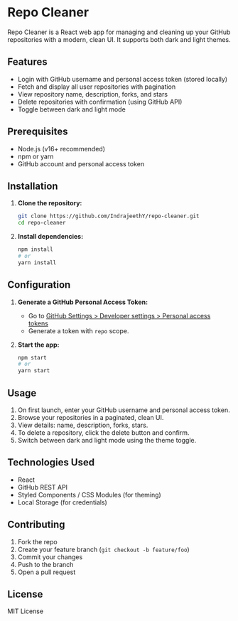 # Repo Cleaner

Repo Cleaner is a React web app for managing and cleaning up your GitHub repositories with a modern, clean UI. It supports both dark and light themes.

## Features

- Login with GitHub username and personal access token (stored locally)
- Fetch and display all user repositories with pagination
- View repository name, description, forks, and stars
- Delete repositories with confirmation (using GitHub API)
- Toggle between dark and light mode

## Prerequisites

- Node.js (v16+ recommended)
- npm or yarn
- GitHub account and personal access token

## Installation

1. **Clone the repository:**
    ```bash
    git clone https://github.com/IndrajeethY/repo-cleaner.git
    cd repo-cleaner
    ```

2. **Install dependencies:**
    ```bash
    npm install
    # or
    yarn install
    ```

## Configuration

1. **Generate a GitHub Personal Access Token:**
    - Go to [GitHub Settings > Developer settings > Personal access tokens](https://github.com/settings/tokens)
    - Generate a token with `repo` scope.

2. **Start the app:**
    ```bash
    npm start
    # or
    yarn start
    ```

## Usage

1. On first launch, enter your GitHub username and personal access token.
2. Browse your repositories in a paginated, clean UI.
3. View details: name, description, forks, stars.
4. To delete a repository, click the delete button and confirm.
5. Switch between dark and light mode using the theme toggle.

## Technologies Used

- React
- GitHub REST API
- Styled Components / CSS Modules (for theming)
- Local Storage (for credentials)

## Contributing

1. Fork the repo
2. Create your feature branch (`git checkout -b feature/foo`)
3. Commit your changes
4. Push to the branch
5. Open a pull request

## License

MIT License

